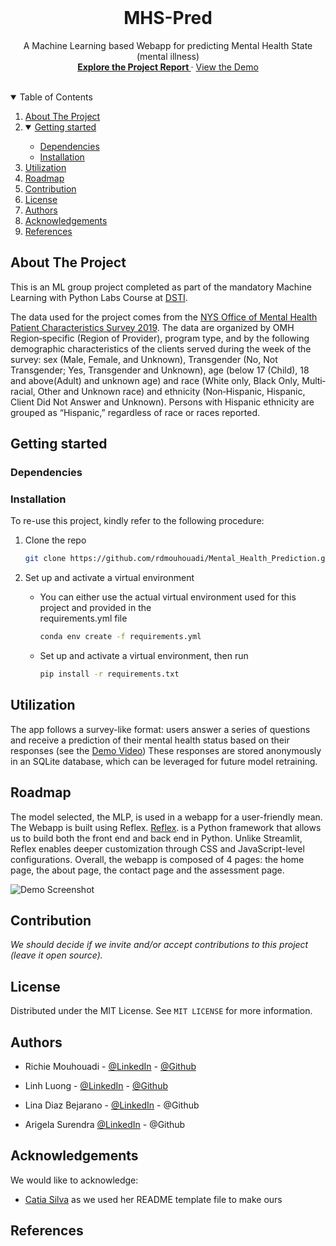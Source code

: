 <br />
<p align="center">
  <a href="https://github.com/rdmouhouadi/Mental_Health_State_Prediction">
  </a>

<h1 align="center">MHS-Pred</h1>

<p align="center">
    A Machine Learning based Webapp for predicting Mental Health State (mental illness)
    <br />
    <a href="https://github.com/rdmouhouadi/Mental_Health_Prediction"><strong>Explore the Project Report </strong></a> 
    ·
  <!-- will change the href=... to a link to the demo video-->
    <a href="https://github.com/rdmouhouadi/Mental_Health_Prediction">View the Demo</a>
    <br />
    <br />
    </p>
</p>


<!-- TABLE OF CONTENTS -->
<details open="open">
  <summary>Table of Contents</summary>
  <ol>
    <li>
      <a href="#about-the-project">About The Project</a>
      <ul>
      </ul>
    </li>
    <li>
      <details open="open">
        <summary>
      <a href="#getting-started">Getting started</a>
        </summary>
      <ul>
        <li><a href="#dependencies">Dependencies</a></li>
        <li><a href="#installation">Installation</a></li>
      </ul>
    </li>
    <li><a href="#utilization">Utilization</a></li>
    <li><a href="#roadmap">Roadmap</a></li>
    <li><a href="#contribution">Contribution</a></li>
    <li><a href="#license">License</a></li>
    <li><a href="#authors">Authors</a></li>
    <li><a href="#acknowledgements">Acknowledgements</a></li>
    <li><a href="#references">References</a></li>
  </ol>
</details>

## **About The Project**

This is an ML group project completed as part of the mandatory Machine Learning with Python Labs Course at [DSTI](https://dsti.school/).

The data used for the project comes from the [NYS Office of Mental Health Patient Characteristics Survey 2019](https://catalog.data.gov/dataset/patient-characteristics-survey-pcs-2019). The data are organized by OMH Region‐specific (Region of Provider), program type, and by the following demographic characteristics of the clients served during the week of the survey: sex (Male, Female, and Unknown), Transgender (No, Not Transgender; Yes, Transgender and Unknown), age (below 17 (Child), 18 and above(Adult) and unknown age) and race (White only, Black Only, Multi‐racial, Other and Unknown race) and ethnicity (Non‐Hispanic, Hispanic, Client Did Not Answer and Unknown). Persons with Hispanic ethnicity are grouped as “Hispanic,” regardless of race or races reported.

## **Getting started**

### **Dependencies**
### **Installation**
To re-use this project, kindly refer to the following procedure:
1. Clone the repo
   ```sh
   git clone https://github.com/rdmouhouadi/Mental_Health_Prediction.git
   ```
2. Set up and activate a virtual environment
   
   * You can either use the actual virtual environment used for this project and provided in the       
      requirements.yml file
      ```sh
      conda env create -f requirements.yml
      ```

   * Set up and activate a virtual environment, then run
      ```sh
      pip install -r requirements.txt
      ```
## **Utilization**
The app follows a survey-like format: users answer a series of questions and receive a prediction of their mental health status based on their responses (see the [Demo Video](https://dstisas-my.sharepoint.com/:v:/g/personal/lina-marcela_diaz-bejarano_edu_dsti_institute/EbUOQuXJ13ZFor3UEmgxqpsBGFhY_CRZIAXAez_0uByI7A?nav=eyJyZWZlcnJhbEluZm8iOnsicmVmZXJyYWxBcHAiOiJPbmVEcml2ZUZvckJ1c2luZXNzIiwicmVmZXJyYWxBcHBQbGF0Zm9ybSI6IldlYiIsInJlZmVycmFsTW9kZSI6InZpZXciLCJyZWZlcnJhbFZpZXciOiJNeUZpbGVzTGlua0NvcHkifX0&e=WW1a8U)) These responses are stored anonymously in an SQLite database, which can be leveraged for future model retraining. 

## **Roadmap**
The model selected, the MLP, is used in a webapp for a user-friendly mean. The Webapp is built using Reflex. [Reflex](https://reflex.dev/docs/getting-started/introduction/).  is a Python framework that allows us to build both the front end and back end in Python. Unlike Streamlit, Reflex enables deeper customization through CSS and JavaScript-level configurations. Overall, the webapp is composed of 4 pages: the home page, the about page, the contact page and the assessment page. 

![Demo Screenshot](https://example.com/screenshot.png)

## **Contribution**
*We should decide if we invite and/or accept contributions to this project (leave it open source).*

## **License**
Distributed under the MIT License. See `MIT LICENSE` for more information.
## **Authors**
* Richie Mouhouadi - [@LinkedIn](https://www.linkedin.com/in/richie-mouhouadi) - [@Github](https://github.com/rdmouhouadi/)

* Linh Luong - [@LinkedIn](https://www.linkedin.com/in/linh-luong-69b651250) - [@Github](https://github.com/LinhLuong-2705)

* Lina Diaz Bejarano - [@LinkedIn](https://www.linkedin.com/in/lina-marcela-diaz-bejarano-0b71705a) - @Github

* Arigela Surendra [@LinkedIn](https://www.linkedin.com/in/arigela-surendra-564abb367) - @Github
## **Acknowledgements**
We would like to acknowledge:

* [Catia Silva](https://faculty.eng.ufl.edu/catia-silva/) as we used her README template file to make ours
## **References**

